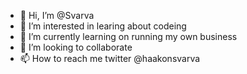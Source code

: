 - 👋 Hi, I’m @Svarva
- 👀 I’m interested in learing about codeing
- 🌱 I’m currently learning on running my own business
- 💞️ I’m looking to collaborate 
- 📫 How to reach me twitter @haakonsvarva
<!---
Svarva/Svarva is a ✨ special ✨ repository because its `README.md` (this file) appears on your GitHub profile.
You can click the Preview link to take a look at your changes.
--->
